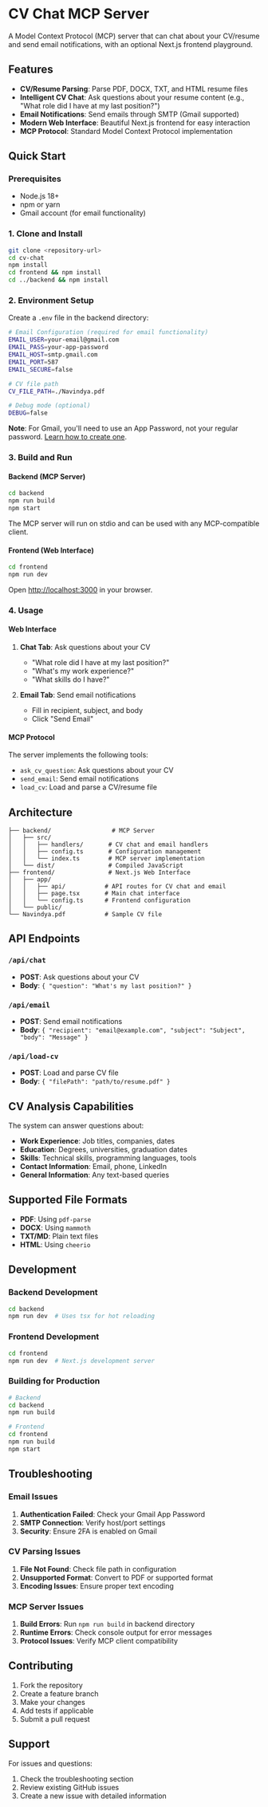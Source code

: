 # CV Chat MCP Server

A Model Context Protocol (MCP) server that can chat about your CV/resume and send email notifications, with an optional Next.js frontend playground.

## Features

- **CV/Resume Parsing**: Parse PDF, DOCX, TXT, and HTML resume files
- **Intelligent CV Chat**: Ask questions about your resume content (e.g., "What role did I have at my last position?")
- **Email Notifications**: Send emails through SMTP (Gmail supported)
- **Modern Web Interface**: Beautiful Next.js frontend for easy interaction
- **MCP Protocol**: Standard Model Context Protocol implementation

## Quick Start

### Prerequisites

- Node.js 18+ 
- npm or yarn
- Gmail account (for email functionality)

### 1. Clone and Install

```bash
git clone <repository-url>
cd cv-chat
npm install
cd frontend && npm install
cd ../backend && npm install
```

### 2. Environment Setup

Create a `.env` file in the backend directory:

```bash
# Email Configuration (required for email functionality)
EMAIL_USER=your-email@gmail.com
EMAIL_PASS=your-app-password
EMAIL_HOST=smtp.gmail.com
EMAIL_PORT=587
EMAIL_SECURE=false

# CV file path
CV_FILE_PATH=./Navindya.pdf

# Debug mode (optional)
DEBUG=false
```

**Note**: For Gmail, you'll need to use an App Password, not your regular password. [Learn how to create one](https://support.google.com/accounts/answer/185833).

### 3. Build and Run

#### Backend (MCP Server)

```bash
cd backend
npm run build
npm start
```

The MCP server will run on stdio and can be used with any MCP-compatible client.

#### Frontend (Web Interface)

```bash
cd frontend
npm run dev
```

Open [http://localhost:3000](http://localhost:3000) in your browser.

### 4. Usage

#### Web Interface

1. **Chat Tab**: Ask questions about your CV
   - "What role did I have at my last position?"
   - "What's my work experience?"
   - "What skills do I have?"

2. **Email Tab**: Send email notifications
   - Fill in recipient, subject, and body
   - Click "Send Email"

#### MCP Protocol

The server implements the following tools:

- `ask_cv_question`: Ask questions about your CV
- `send_email`: Send email notifications  
- `load_cv`: Load and parse a CV/resume file

## Architecture

```
├── backend/                 # MCP Server
│   ├── src/
│   │   ├── handlers/       # CV chat and email handlers
│   │   ├── config.ts       # Configuration management
│   │   └── index.ts        # MCP server implementation
│   └── dist/               # Compiled JavaScript
├── frontend/               # Next.js Web Interface
│   ├── app/
│   │   ├── api/           # API routes for CV chat and email
│   │   ├── page.tsx       # Main chat interface
│   │   └── config.ts      # Frontend configuration
│   └── public/
└── Navindya.pdf           # Sample CV file
```

## API Endpoints

### `/api/chat`
- **POST**: Ask questions about your CV
- **Body**: `{ "question": "What's my last position?" }`

### `/api/email`
- **POST**: Send email notifications
- **Body**: `{ "recipient": "email@example.com", "subject": "Subject", "body": "Message" }`

### `/api/load-cv`
- **POST**: Load and parse CV file
- **Body**: `{ "filePath": "path/to/resume.pdf" }`

## CV Analysis Capabilities

The system can answer questions about:

- **Work Experience**: Job titles, companies, dates
- **Education**: Degrees, universities, graduation dates
- **Skills**: Technical skills, programming languages, tools
- **Contact Information**: Email, phone, LinkedIn
- **General Information**: Any text-based queries

## Supported File Formats

- **PDF**: Using `pdf-parse`
- **DOCX**: Using `mammoth`
- **TXT/MD**: Plain text files
- **HTML**: Using `cheerio`

## Development

### Backend Development

```bash
cd backend
npm run dev  # Uses tsx for hot reloading
```

### Frontend Development

```bash
cd frontend
npm run dev  # Next.js development server
```

### Building for Production

```bash
# Backend
cd backend
npm run build

# Frontend
cd frontend
npm run build
npm start
```

## Troubleshooting

### Email Issues

1. **Authentication Failed**: Check your Gmail App Password
2. **SMTP Connection**: Verify host/port settings
3. **Security**: Ensure 2FA is enabled on Gmail

### CV Parsing Issues

1. **File Not Found**: Check file path in configuration
2. **Unsupported Format**: Convert to PDF or supported format
3. **Encoding Issues**: Ensure proper text encoding

### MCP Server Issues

1. **Build Errors**: Run `npm run build` in backend directory
2. **Runtime Errors**: Check console output for error messages
3. **Protocol Issues**: Verify MCP client compatibility

## Contributing

1. Fork the repository
2. Create a feature branch
3. Make your changes
4. Add tests if applicable
5. Submit a pull request

## Support

For issues and questions:
1. Check the troubleshooting section
2. Review existing GitHub issues
3. Create a new issue with detailed information
